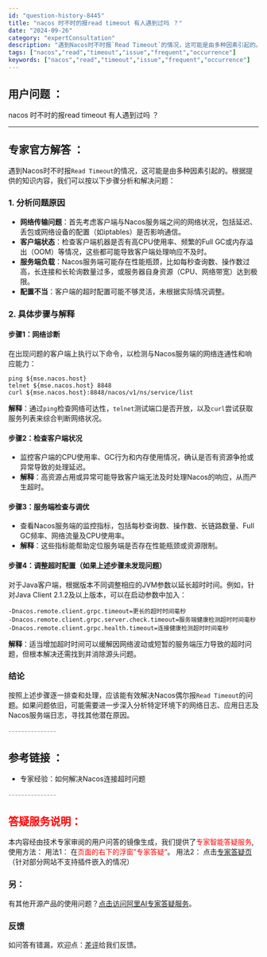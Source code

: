 ```yaml
---
id: "question-history-8445"
title: "nacos 时不时的报read timeout 有人遇到过吗 ？"
date: "2024-09-26"
category: "expertConsultation"
description: "遇到Nacos时不时报`Read Timeout`的情况，这可能是由多种因素引起的。根据提供的知识内容，我们可以按以下步骤分析和解决问题：### 1. 分析问题原因- **网络传输问题**：首先考虑客户端与Nacos服务端之间的网络状况，包括延迟、丢包或网络设备的配置（如iptables）是否影响通"
tags: ["nacos","read","timeout","issue","frequent","occurrence"]
keywords: ["nacos","read","timeout","issue","frequent","occurrence"]
---
```


## 用户问题 ： 
 nacos 时不时的报read timeout 有人遇到过吗 ？  

---------------
## 专家官方解答 ：

遇到Nacos时不时报`Read Timeout`的情况，这可能是由多种因素引起的。根据提供的知识内容，我们可以按以下步骤分析和解决问题：

### 1. 分析问题原因
- **网络传输问题**：首先考虑客户端与Nacos服务端之间的网络状况，包括延迟、丢包或网络设备的配置（如iptables）是否影响通信。
- **客户端状态**：检查客户端机器是否有高CPU使用率、频繁的Full GC或内存溢出（OOM）等情况，这些都可能导致客户端处理响应不及时。
- **服务端负载**：Nacos服务端可能存在性能瓶颈，比如每秒查询数、操作数过高，长连接和长轮询数量过多，或服务器自身资源（CPU、网络带宽）达到极限。
- **配置不当**：客户端的超时配置可能不够灵活，未根据实际情况调整。

### 2. 具体步骤与解释
#### 步骤1：网络诊断
在出现问题的客户端上执行以下命令，以检测与Nacos服务端的网络连通性和响应能力：
```shell
ping ${mse.nacos.host}
telnet ${mse.nacos.host} 8848
curl ${mse.nacos.host}:8848/nacos/v1/ns/service/list
```
**解释**：通过`ping`检查网络可达性，`telnet`测试端口是否开放，以及`curl`尝试获取服务列表来综合判断网络状况。

#### 步骤2：检查客户端状况
- 监控客户端的CPU使用率、GC行为和内存使用情况，确认是否有资源争抢或异常导致的处理延迟。
- **解释**：高资源占用或异常可能导致客户端无法及时处理Nacos的响应，从而产生超时。

#### 步骤3：服务端检查与调优
- 查看Nacos服务端的监控指标，包括每秒查询数、操作数、长链路数量、Full GC频率、网络流量及CPU使用率。
- **解释**：这些指标能帮助定位服务端是否存在性能瓶颈或资源限制。

#### 步骤4：调整超时配置（如果上述步骤未发现问题）
对于Java客户端，根据版本不同调整相应的JVM参数以延长超时时间。例如，针对Java Client 2.1.2及以上版本，可以在启动参数中加入：
```shell
-Dnacos.remote.client.grpc.timeout=更长的超时时间毫秒
-Dnacos.remote.client.grpc.server.check.timeout=服务端健康检测超时时间毫秒
-Dnacos.remote.client.grpc.health.timeout=连接健康检测超时时间毫秒
```
**解释**：适当增加超时时间可以缓解因网络波动或短暂的服务端压力导致的超时问题，但根本解决还需找到并消除源头问题。

### 结论
按照上述步骤逐一排查和处理，应该能有效解决Nacos偶尔报`Read Timeout`的问题。如果问题依旧，可能需要进一步深入分析特定环境下的网络日志、应用日志及Nacos服务端日志，寻找其他潜在原因。


<font color="#949494">---------------</font> 


## 参考链接 ：

* 专家经验：如何解决Nacos连接超时问题 


 <font color="#949494">---------------</font> 
 


## <font color="#FF0000">答疑服务说明：</font> 

本内容经由技术专家审阅的用户问答的镜像生成，我们提供了<font color="#FF0000">专家智能答疑服务</font>,使用方法：
用法1： 在<font color="#FF0000">页面的右下的浮窗”专家答疑“</font>。
用法2： 点击[专家答疑页](https://answer.opensource.alibaba.com/docs/intro)（针对部分网站不支持插件嵌入的情况）
### 另：


有其他开源产品的使用问题？[点击访问阿里AI专家答疑服务](https://answer.opensource.alibaba.com/docs/intro)。
### 反馈
如问答有错漏，欢迎点：[差评](https://ai.nacos.io/user/feedbackByEnhancerGradePOJOID?enhancerGradePOJOId=15990)给我们反馈。
